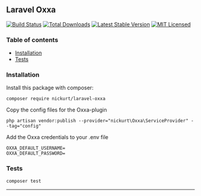 ## Laravel Oxxa
[![Build Status](https://github.com/nickurt/laravel-oxxa/workflows/tests/badge.svg)](https://github.com/nickurt/laravel-oxxa/actions)
[![Total Downloads](https://poser.pugx.org/nickurt/laravel-oxxa/d/total.svg)](https://packagist.org/packages/nickurt/laravel-oxxa)
[![Latest Stable Version](https://poser.pugx.org/nickurt/laravel-oxxa/v/stable.svg)](https://packagist.org/packages/nickurt/laravel-oxxa)
[![MIT Licensed](https://poser.pugx.org/nickurt/laravel-oxxa/license.svg)](LICENSE.md)

### Table of contents
- [Installation](#installation)
- [Tests](#tests)
### Installation
Install this package with composer:
```
composer require nickurt/laravel-oxxa
```
Copy the config files for the Oxxa-plugin
```
php artisan vendor:publish --provider="nickurt\Oxxa\ServiceProvider" --tag="config"
```
Add the Oxxa credentials to your .env file
```
OXXA_DEFAULT_USERNAME=
OXXA_DEFAULT_PASSWORD=
```
### Tests
```sh
composer test
```
- - - 
